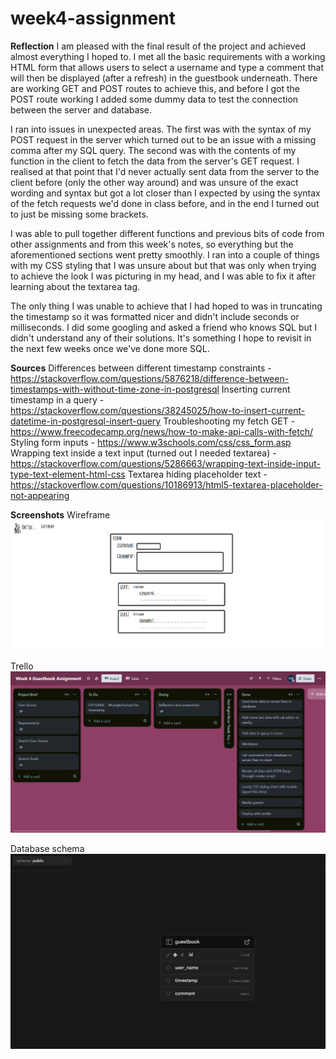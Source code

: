 # week4-assignment

**Reflection**
I am pleased with the final result of the project and achieved almost everything I hoped to. I met all the basic requirements with a working HTML form that allows users to select a username and type a comment that will then be displayed (after a refresh) in the guestbook underneath. There are working GET and POST routes to achieve this, and before I got the POST route working I added some dummy data to test the connection between the server and database.

I ran into issues in unexpected areas. The first was with the syntax of my POST request in the server which turned out to be an issue with a missing comma after my SQL query. The second was with the contents of my function in the client to fetch the data from the server's GET request. I realised at that point that I'd never actually sent data from the server to the client before (only the other way around) and was unsure of the exact wording and syntax but got a lot closer than I expected by using the syntax of the fetch requests we'd done in class before, and in the end I turned out to just be missing some brackets.

I was able to pull together different functions and previous bits of code from other assignments and from this week's notes, so everything but the aforementioned sections went pretty smoothly. I ran into a couple of things with my CSS styling that I was unsure about but that was only when trying to achieve the look I was picturing in my head, and I was able to fix it after learning about the textarea tag.

The only thing I was unable to achieve that I had hoped to was in truncating the timestamp so it was formatted nicer and didn't include seconds or milliseconds. I did some googling and asked a friend who knows SQL but I didn't understand any of their solutions. It's something I hope to revisit in the next few weeks once we've done more SQL.

**Sources**
Differences between different timestamp constraints - https://stackoverflow.com/questions/5876218/difference-between-timestamps-with-without-time-zone-in-postgresql
Inserting current timestamp in a query - https://stackoverflow.com/questions/38245025/how-to-insert-current-datetime-in-postgresql-insert-query
Troubleshooting my fetch GET - https://www.freecodecamp.org/news/how-to-make-api-calls-with-fetch/
Styling form inputs - https://www.w3schools.com/css/css_form.asp
Wrapping text inside a text input (turned out I needed textarea) - https://stackoverflow.com/questions/5286663/wrapping-text-inside-input-type-text-element-html-css
Textarea hiding placeholder text - https://stackoverflow.com/questions/10186913/html5-textarea-placeholder-not-appearing

**Screenshots**
Wireframe
![a wireframe showing the comment form and the display of comments below](./screenshots/okso%20guestbook.png)

Trello
![a trello board showing the project brief and the sections: to do, doing, not right now thank you, and done](./screenshots/trello.png)

Database schema
![the schema for my database showing the table 'guestbook' which contains the columns 'user_name', 'timestamp', and 'comment'](./screenshots/db%20schema.png)
